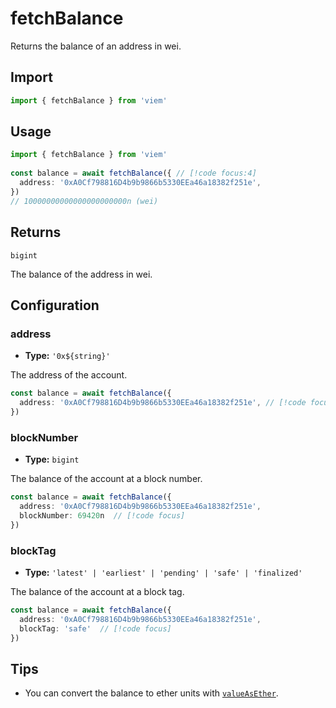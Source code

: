 # fetchBalance

Returns the balance of an address in wei.

## Import

```ts
import { fetchBalance } from 'viem'
```

## Usage

```ts
import { fetchBalance } from 'viem'
 
const balance = await fetchBalance({ // [!code focus:4]
  address: '0xA0Cf798816D4b9b9866b5330EEa46a18382f251e',
})
// 10000000000000000000000n (wei)
```

## Returns

`bigint`

The balance of the address in wei.

## Configuration

### address

- **Type:** `'0x${string}'`

The address of the account.

```ts
const balance = await fetchBalance({
  address: '0xA0Cf798816D4b9b9866b5330EEa46a18382f251e', // [!code focus]
})
```

### blockNumber

- **Type:** `bigint`

The balance of the account at a block number.

```ts
const balance = await fetchBalance({
  address: '0xA0Cf798816D4b9b9866b5330EEa46a18382f251e',
  blockNumber: 69420n  // [!code focus]
})
```

### blockTag

- **Type:** `'latest' | 'earliest' | 'pending' | 'safe' | 'finalized'`

The balance of the account at a block tag.

```ts
const balance = await fetchBalance({
  address: '0xA0Cf798816D4b9b9866b5330EEa46a18382f251e',
  blockTag: 'safe'  // [!code focus]
})
```

## Tips

- You can convert the balance to ether units with [`valueAsEther`](/TODO).